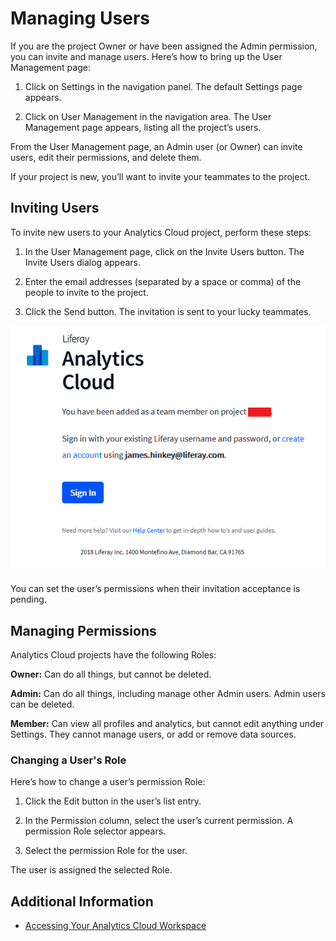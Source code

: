 # Managing Users

If you are the project Owner or have been assigned the Admin permission, you can invite and manage users. Here’s how to bring up the User Management page:

1. Click on Settings in the navigation panel. The default Settings page appears.

1. Click on User Management in the navigation area. The User Management page appears, listing all the project’s users.

From the User Management page, an Admin user (or Owner) can invite users, edit their permissions, and delete them.

If your project is new, you’ll want to invite your teammates to the project.

## Inviting Users

To invite new users to your Analytics Cloud project, perform these steps:

1. In the User Management page, click on the Invite Users button. The Invite Users dialog appears.

1. Enter the email addresses (separated by a space or comma) of the people to invite to the project.

1. Click the Send button. The invitation is sent to your lucky teammates.

![The invitation email provides the project number.](managing-users/images/01.png)

You can set the user’s permissions when their invitation acceptance is pending.

## Managing Permissions

Analytics Cloud projects have the following Roles:

**Owner:** Can do all things, but cannot be deleted.

**Admin:** Can do all things, including manage other Admin users. Admin users can be deleted.

**Member:** Can view all profiles and analytics, but cannot edit anything under Settings. They cannot manage users, or add or remove data sources.

### Changing a User's Role

Here’s how to change a user’s permission Role:

1. Click the Edit button in the user’s list entry.

1. In the Permission column, select the user’s current permission. A permission Role selector appears.

1. Select the permission Role for the user.

The user is assigned the selected Role.

## Additional Information

* [Accessing Your Analytics Cloud Workspace]()
